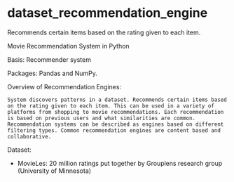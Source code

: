 # dataset_recommendation_engine
Recommends certain items based on the rating given to each item.

Movie Recommendation System in Python

Basis:	Recommender system

Packages:	Pandas and NumPy.

Overview of Recommendation Engines:

	System discovers patterns in a dataset. Recommends certain items based on the rating given to each item. This can be used in a variety of platforms from shopping to movie recommendations. Each recommendation is based on previous users and what similarities are common. Recommendation systems can be described as engines based on different filtering types. Common recommendation engines are content based and collaborative.

Dataset:

-	MovieLes: 20 million ratings put together by Grouplens research group (University of Minnesota)

